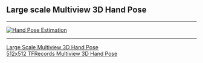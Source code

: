 ## Large scale Multiview 3D Hand Pose

------

[![Hand Pose Estimation](https://i.vimeocdn.com/video/976407933_720.jpg)](https://vimeo.com/468942999 "Hand Pose Estimation")


------

[Large Scale Multiview 3D Hand Pose](https://www.kaggle.com/mohamedzayan/large-scale-multiview-3d-hand-pose)<br>
[512x512 TFRecords Multiview 3D Hand Pose](https://www.kaggle.com/mohamedzayan/tfrecords-512x512-multiview-3d-hand-pose)
